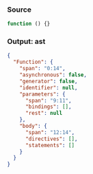 ### Source
```js parse:expr
function () {}
```

### Output: ast
```json
{
  "Function": {
    "span": "0:14",
    "asynchronous": false,
    "generator": false,
    "identifier": null,
    "parameters": {
      "span": "9:11",
      "bindings": [],
      "rest": null
    },
    "body": {
      "span": "12:14",
      "directives": [],
      "statements": []
    }
  }
}
```
